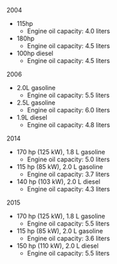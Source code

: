2004
- 115hp
    - Engine oil capacity: 4.0 liters
- 180hp
    - Engine oil capacity: 4.5 liters
- 100hp diesel
    - Engine oil capacity: 4.5 liters

2006
- 2.0L gasoline
    - Engine oil capacity: 5.5 liters
- 2.5L gasoline
    - Engine oil capacity: 6.0 liters
- 1.9L diesel
    - Engine oil capacity: 4.8 liters

2014
- 170 hp (125 kW), 1.8 L gasoline
    - Engine oil capacity: 5.0 liters
- 115 hp (85 kW), 2.0 L gasoline
    - Engine oil capacity: 3.7 liters
- 140 hp (103 kW), 2.0 L diesel
    - Engine oil capacity: 4.3 liters

2015
- 170 hp (125 kW), 1.8 L gasoline
    - Engine oil capacity: 5.5 liters
- 115 hp (85 kW), 2.0 L gasoline
    - Engine oil capacity: 3.6 liters
- 150 hp (110 kW), 2.0 L diesel
    - Engine oil capacity: 5.5 liters
